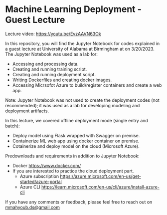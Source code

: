 # Machine Learning Deployment - Guest Lecture 
Lecture video: https://youtu.be/EvzAAVN63Ok 

In this repository, you will find the Jupyter Notebook for codes explained in a guest lecture at University of Alabama at Birmingham at  on 3/20/2023. The Jupyter Notebook was used as a lab for:
- Accessing and processing data.
- Creating and running training script.
- Creating and running deployment script.
- Writing Dockerfiles and creating docker images.
- Accessing Micrsofot Azure to build/register containers and create a web app.

Note: Jupyter Notebook was not used to create the deployment codes (not recommended); it was used as a lab for developing modeling and deployment artifacts. 

In this lecture, we covered offline deployment mode (single entry and batch):
  - Deploy model using Flask wrapped with Swagger on premise.
  - Containerize ML web app using docker container on premise. 
  - Cotainerize and deploy model on the cloud (Microsoft Azure). 

Predownloads and requirements in addition to Jupyter Notebook:
- Docker https://www.docker.com/
- If you are interested to practice the cloud deployment part.
  - Azure subscription https://azure.microsoft.com/en-us/get-started/azure-portal
  - Azure CLI  https://learn.microsoft.com/en-us/cli/azure/install-azure-cli 

If you have any comments or feedback, please feel free to reach out on mmahyoub.ds@gmail.com
